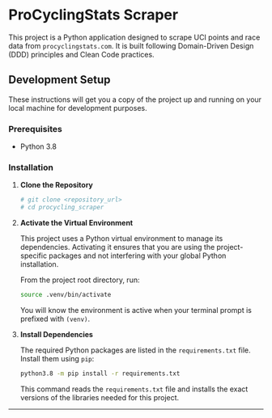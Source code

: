 # ProCyclingStats Scraper

This project is a Python application designed to scrape UCI points and race data from `procyclingstats.com`. It is built following Domain-Driven Design (DDD) principles and Clean Code practices.

## Development Setup

These instructions will get you a copy of the project up and running on your local machine for development purposes.

### Prerequisites

- Python 3.8

### Installation

1.  **Clone the Repository**

    ```bash
    # git clone <repository_url>
    # cd procycling_scraper
    ```

2.  **Activate the Virtual Environment**

    This project uses a Python virtual environment to manage its dependencies. Activating it ensures that you are using the project-specific packages and not interfering with your global Python installation.

    From the project root directory, run:

    ```bash
    source .venv/bin/activate
    ```

    You will know the environment is active when your terminal prompt is prefixed with `(venv)`.

3.  **Install Dependencies**

    The required Python packages are listed in the `requirements.txt` file. Install them using `pip`:

    ```bash
    python3.8 -m pip install -r requirements.txt
    ```

    This command reads the `requirements.txt` file and installs the exact versions of the libraries needed for this project.

---
